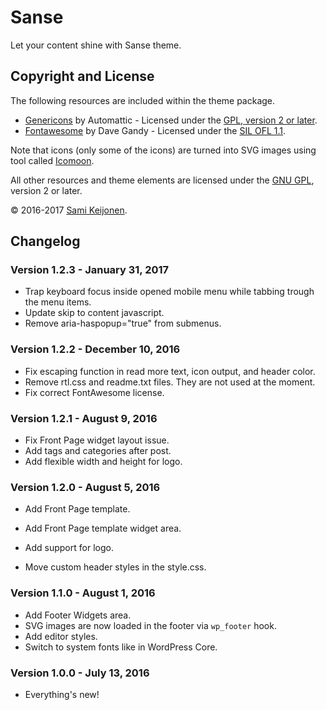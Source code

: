 # Sanse

Let your content shine with Sanse theme.

## Copyright and License

The following resources are included within the theme package.

* [Genericons](http://genericons.com/) by Automattic - Licensed under the [GPL, version 2 or later](http://www.gnu.org/licenses/old-licenses/gpl-2.0.html).
* [Fontawesome](https://fortawesome.github.io/Font-Awesome/) by Dave Gandy - Licensed under the [SIL OFL 1.1](http://scripts.sil.org/OFL).

Note that icons (only some of the icons) are turned into SVG images using tool called [Icomoon](https://icomoon.io/app/).

All other resources and theme elements are licensed under the [GNU GPL](http://www.gnu.org/licenses/old-licenses/gpl-2.0.html), version 2 or later.

&copy; 2016-2017 [Sami Keijonen](https://foxland.fi/).

## Changelog

### Version 1.2.3 - January 31, 2017

* Trap keyboard focus inside opened mobile menu while tabbing trough the menu items.
* Update skip to content javascript.
* Remove aria-haspopup="true" from submenus.

### Version 1.2.2 - December 10, 2016

* Fix escaping function in read more text, icon output, and header color.
* Remove rtl.css and readme.txt files. They are not used at the moment.
* Fix correct FontAwesome license.

### Version 1.2.1 - August 9, 2016

* Fix Front Page widget layout issue.
* Add tags and categories after post.
* Add flexible width and height for logo.

### Version 1.2.0 - August 5, 2016

* Add Front Page template.
* Add Front Page template widget area.
* Add support for logo.

* Move custom header styles in the style.css.

### Version 1.1.0 - August 1, 2016

* Add Footer Widgets area.
* SVG images are now loaded in the footer via `wp_footer` hook.
* Add editor styles.
* Switch to system fonts like in WordPress Core.

### Version 1.0.0 - July 13, 2016

* Everything's new!
